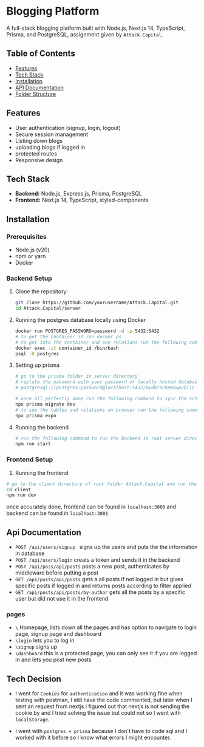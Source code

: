 # Blogging Platform

A full-stack blogging platform built with Node.js, Next.js 14, TypeScript, Prisma, and PostgreSQL, assignment given by `Attack.Capital`.

## Table of Contents

- [Features](#features)
- [Tech Stack](#tech-stack)
- [Installation](#installation)
- [API Documentation](#api-documentation)
- [Folder Structure](#folder-structure)

## Features

- User authentication (signup, login, logout)
- Secure session management
- Listing down blogs
- uploading blogs if logged in
- protected routes
- Responsive design

## Tech Stack

- **Backend:** Node.js, Express.js, Prisma, PostgreSQL
- **Frontend:** Next.js 14, TypeScript, styled-components

## Installation

### Prerequisites

- Node.js (v20)
- npm or yarn
- Docker

### Backend Setup

1. Clone the repository:

   ```bash
   git clone https://github.com/yourusername/Attack.Capital.git
   cd Attack.Capital/server
   ```

2. Running the postgres database locally using Docker
   
   ```bash 
   docker run POSTGRES_PASSWORD=password -d -p 5432:5432
   # to get the container id run docker ps
   # to get into the container and see relations run the following command otherwise proceed to setting up prisma
   docker exec -it container_id /bin/bash
   psql -U postgres
   ```

3. Setting up prisma
   ```bash
   # go to the prisma folder in server directory
   # replate the password with your password of locally hosted database
   # postgresql://postgres:password@localhost:5432/mydb?schema=public 

   # once all perfectly done run the following command to sync the schema with local database 
   npx prisma migrate dev
   # to see the tables and relations on browser run the following command
   npx prisma expo 
   ```

4. Running the backend 
   ```bash 
   # run the following command to run the backend in root server directory 
   npm run start 
   ```

### Frontend Setup

1. Running the frontend
  ```bash
  # go to the client directory of root folder Attack.Capital and run the following commands
  cd client
  npm run dev
  ```

once accurately done, frontend can be found in `localhost:3000` and backend can be found in `localhost:3001`

## Api Documentation

- `POST /api/users/signup ` signs up the users and puts the the information in database
- `POST /api/users/login` creats a token and sends it in the backend 
- `POST /api/poss/api/posts` posts a new post, authenticates by middleware before putting a post
- `GET /api/posts/api/posts` gets a all posts if not logged in but gives specific posts if logged in and returns posts according to filter applied
- `GET /api/posts/api/posts/by-author` gets all the posts by a specific user but did not use it in the frontend 

### pages 
- `\` Homepage, lists down all the pages and has option to navigate to login page, signup page and dashboard
- `\login` lets you to log in 
- `\signup` signs up
- `\dashboard` this is a protected page, you can only see it if you are logged in and lets you post new posts 

## Tech Decision 
- I went for `Cookies` for `authentication` and it was working fine when testing with postman, I still have the code commented, but later when I sent an request from nextjs i figured out that nextjs is not sending the cookie by and I tried solving the issue but could not so I went with `localStorage`.

- I went with `postgres + prisma` because I don't have to code sql and I worked with it before so I know what errors I might encounter. 




  
